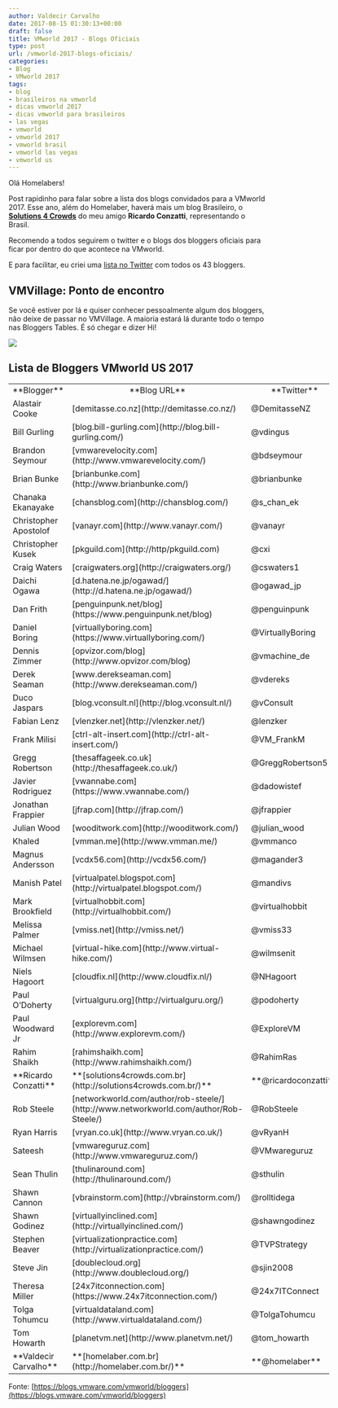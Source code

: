 ```yaml
---
author: Valdecir Carvalho
date: 2017-08-15 01:30:13+00:00
draft: false
title: VMworld 2017 - Blogs Oficiais
type: post
url: /vmworld-2017-blogs-oficiais/
categories:
- Blog
- VMworld 2017
tags:
- blog
- brasileiros na vmworld
- dicas vmworld 2017
- dicas vmworld para brasileiros
- las vegas
- vmworld
- vmworld 2017
- vmworld brasil
- vmworld las vegas
- vmworld us
---
```


Olá Homelabers!

Post rapidinho para falar sobre a lista dos blogs convidados para a VMworld 2017. Esse ano, além do Homelaber, haverá mais um blog Brasileiro, o [**Solutions 4 Crowds**](http://solutions4crowds.com.br) do meu amigo **Ricardo Conzatti**, representando o Brasil.

Recomendo a todos seguirem o twitter e o blogs dos bloggers oficiais para ficar por dentro do que acontece na VMworld.

E para facilitar, eu criei uma [lista no Twitter](https://mobile.twitter.com/homelaber/lists/vmworld-us-2017-bloggers) com todos os 43 bloggers.



## VMVillage: Ponto de encontro



Se você estiver por lá e quiser conhecer pessoalmente algum dos bloggers, não deixe de passar no VMVillage. A maioria estará lá durante todo o tempo nas Bloggers Tables. É só chegar e dizer Hi!

![](/imagens/2016/09/20160830_fotos-vmworld2016-lasvegas-homelaber_038-768x768.jpg)




## Lista de Bloggers VMworld US 2017



<table style="width: 629.969px;" >
<tbody >
<tr >

<td style="width: 143px; text-align: center;" >**Blogger**
</td>

<td style="width: 107px; text-align: center;" >**Blog URL**
</td>

<td style="width: 97.9688px; text-align: center;" >**Twitter**
</td>
</tr>
<tr >

<td style="width: 143px;" >Alastair Cooke
</td>

<td style="width: 107px;" >[demitasse.co.nz](http://demitasse.co.nz/)
</td>

<td style="width: 97.9688px;" >@DemitasseNZ
</td>
</tr>
<tr >

<td style="width: 143px;" >Bill Gurling
</td>

<td style="width: 107px;" >[blog.bill-gurling.com](http://blog.bill-gurling.com/)
</td>

<td style="width: 97.9688px;" >@vdingus
</td>
</tr>
<tr >

<td style="width: 143px;" >Brandon Seymour
</td>

<td style="width: 107px;" >[vmwarevelocity.com](http://www.vmwarevelocity.com/)
</td>

<td style="width: 97.9688px;" >@bdseymour
</td>
</tr>
<tr >

<td style="width: 143px;" >Brian Bunke
</td>

<td style="width: 107px;" >[brianbunke.com](http://www.brianbunke.com/)
</td>

<td style="width: 97.9688px;" >@brianbunke
</td>
</tr>
<tr >

<td style="width: 143px;" >Chanaka Ekanayake
</td>

<td style="width: 107px;" >[chansblog.com](http://chansblog.com/)
</td>

<td style="width: 97.9688px;" >@s_chan_ek
</td>
</tr>
<tr >

<td style="width: 143px;" >Christopher Apostolof
</td>

<td style="width: 107px;" >[vanayr.com](http://www.vanayr.com/)
</td>

<td style="width: 97.9688px;" >@vanayr
</td>
</tr>
<tr >

<td style="width: 143px;" >Christopher Kusek
</td>

<td style="width: 107px;" >[pkguild.com](http://http/pkguild.com)
</td>

<td style="width: 97.9688px;" >@cxi
</td>
</tr>
<tr >

<td style="width: 143px;" >Craig Waters
</td>

<td style="width: 107px;" >[craigwaters.org](http://craigwaters.org/)
</td>

<td style="width: 97.9688px;" >@cswaters1
</td>
</tr>
<tr >

<td style="width: 143px;" >Daichi Ogawa
</td>

<td style="width: 107px;" >[d.hatena.ne.jp/ogawad/](http://d.hatena.ne.jp/ogawad/)
</td>

<td style="width: 97.9688px;" >@ogawad_jp
</td>
</tr>
<tr >

<td style="width: 143px;" >Dan Frith
</td>

<td style="width: 107px;" >[penguinpunk.net/blog](https://www.penguinpunk.net/blog)
</td>

<td style="width: 97.9688px;" >@penguinpunk
</td>
</tr>
<tr >

<td style="width: 143px;" >Daniel Boring
</td>

<td style="width: 107px;" >[virtuallyboring.com](https://www.virtuallyboring.com/)
</td>

<td style="width: 97.9688px;" >@VirtuallyBoring
</td>
</tr>
<tr >

<td style="width: 143px;" >Dennis Zimmer
</td>

<td style="width: 107px;" >[opvizor.com/blog](http://www.opvizor.com/blog)
</td>

<td style="width: 97.9688px;" >@vmachine_de
</td>
</tr>
<tr >

<td style="width: 143px;" >Derek Seaman
</td>

<td style="width: 107px;" >[www.derekseaman.com](http://www.derekseaman.com/)
</td>

<td style="width: 97.9688px;" >@vdereks
</td>
</tr>
<tr >

<td style="width: 143px;" >Duco Jaspars
</td>

<td style="width: 107px;" >[blog.vconsult.nl](http://blog.vconsult.nl/)
</td>

<td style="width: 97.9688px;" >@vConsult
</td>
</tr>
<tr >

<td style="width: 143px;" >Fabian Lenz
</td>

<td style="width: 107px;" >[vlenzker.net](http://vlenzker.net/)
</td>

<td style="width: 97.9688px;" >@lenzker
</td>
</tr>
<tr >

<td style="width: 143px;" >Frank Milisi
</td>

<td style="width: 107px;" >[ctrl-alt-insert.com](http://ctrl-alt-insert.com/)
</td>

<td style="width: 97.9688px;" >@VM_FrankM
</td>
</tr>
<tr >

<td style="width: 143px;" >Gregg Robertson
</td>

<td style="width: 107px;" >[thesaffageek.co.uk](http://thesaffageek.co.uk/)
</td>

<td style="width: 97.9688px;" >@GreggRobertson5
</td>
</tr>
<tr >

<td style="width: 143px;" >Javier Rodriguez
</td>

<td style="width: 107px;" >[vwannabe.com](https://www.vwannabe.com/)
</td>

<td style="width: 97.9688px;" >@dadowistef
</td>
</tr>
<tr >

<td style="width: 143px;" >Jonathan Frappier
</td>

<td style="width: 107px;" >[jfrap.com](http://jfrap.com/)
</td>

<td style="width: 97.9688px;" >@jfrappier
</td>
</tr>
<tr >

<td style="width: 143px;" >Julian Wood
</td>

<td style="width: 107px;" >[wooditwork.com](http://wooditwork.com/)
</td>

<td style="width: 97.9688px;" >@julian_wood
</td>
</tr>
<tr >

<td style="width: 143px;" >Khaled
</td>

<td style="width: 107px;" >[vmman.me](http://www.vmman.me/)
</td>

<td style="width: 97.9688px;" >@vmmanco
</td>
</tr>
<tr >

<td style="width: 143px;" >Magnus Andersson
</td>

<td style="width: 107px;" >[vcdx56.com](http://vcdx56.com/)
</td>

<td style="width: 97.9688px;" >@magander3
</td>
</tr>
<tr >

<td style="width: 143px;" >Manish Patel
</td>

<td style="width: 107px;" >[virtualpatel.blogspot.com](http://virtualpatel.blogspot.com/)
</td>

<td style="width: 97.9688px;" >@mandivs
</td>
</tr>
<tr >

<td style="width: 143px;" >Mark Brookfield
</td>

<td style="width: 107px;" >[virtualhobbit.com](http://virtualhobbit.com/)
</td>

<td style="width: 97.9688px;" >@virtualhobbit
</td>
</tr>
<tr >

<td style="width: 143px;" >Melissa Palmer
</td>

<td style="width: 107px;" >[vmiss.net](http://vmiss.net/)
</td>

<td style="width: 97.9688px;" >@vmiss33
</td>
</tr>
<tr >

<td style="width: 143px;" >Michael Wilmsen
</td>

<td style="width: 107px;" >[virtual-hike.com](http://www.virtual-hike.com/)
</td>

<td style="width: 97.9688px;" >@wilmsenit
</td>
</tr>
<tr >

<td style="width: 143px;" >Niels Hagoort
</td>

<td style="width: 107px;" >[cloudfix.nl](http://www.cloudfix.nl/)
</td>

<td style="width: 97.9688px;" >@NHagoort
</td>
</tr>
<tr >

<td style="width: 143px;" >Paul O’Doherty
</td>

<td style="width: 107px;" >[virtualguru.org](http://virtualguru.org/)
</td>

<td style="width: 97.9688px;" >@podoherty
</td>
</tr>
<tr >

<td style="width: 143px;" >Paul Woodward Jr
</td>

<td style="width: 107px;" >[explorevm.com](http://www.explorevm.com/)
</td>

<td style="width: 97.9688px;" >@ExploreVM
</td>
</tr>
<tr >

<td style="width: 143px;" >Rahim Shaikh
</td>

<td style="width: 107px;" >[rahimshaikh.com](http://www.rahimshaikh.com/)
</td>

<td style="width: 97.9688px;" >@RahimRas
</td>
</tr>
<tr >

<td style="width: 143px;" >**Ricardo Conzatti**
</td>

<td style="width: 107px;" >**[solutions4crowds.com.br](http://solutions4crowds.com.br/)**
</td>

<td style="width: 97.9688px;" >**@ricardoconzatti**
</td>
</tr>
<tr >

<td style="width: 143px;" >Rob Steele
</td>

<td style="width: 107px;" >[networkworld.com/author/rob-steele/](http://www.networkworld.com/author/Rob-Steele/)
</td>

<td style="width: 97.9688px;" >@RobSteele
</td>
</tr>
<tr >

<td style="width: 143px;" >Ryan Harris
</td>

<td style="width: 107px;" >[vryan.co.uk](http://www.vryan.co.uk/)
</td>

<td style="width: 97.9688px;" >@vRyanH
</td>
</tr>
<tr >

<td style="width: 143px;" >Sateesh
</td>

<td style="width: 107px;" >[vmwareguruz.com](http://www.vmwareguruz.com/)
</td>

<td style="width: 97.9688px;" >@VMwareguruz
</td>
</tr>
<tr >

<td style="width: 143px;" >Sean Thulin
</td>

<td style="width: 107px;" >[thulinaround.com](http://thulinaround.com/)
</td>

<td style="width: 97.9688px;" >@sthulin
</td>
</tr>
<tr >

<td style="width: 143px;" >Shawn Cannon
</td>

<td style="width: 107px;" >[vbrainstorm.com](http://vbrainstorm.com/)
</td>

<td style="width: 97.9688px;" >@rolltidega
</td>
</tr>
<tr >

<td style="width: 143px;" >Shawn Godinez
</td>

<td style="width: 107px;" >[virtuallyinclined.com](http://virtuallyinclined.com/)
</td>

<td style="width: 97.9688px;" >@shawngodinez
</td>
</tr>
<tr >

<td style="width: 143px;" >Stephen Beaver
</td>

<td style="width: 107px;" >[virtualizationpractice.com](http://virtualizationpractice.com/)
</td>

<td style="width: 97.9688px;" >@TVPStrategy
</td>
</tr>
<tr >

<td style="width: 143px;" >Steve Jin
</td>

<td style="width: 107px;" >[doublecloud.org](http://www.doublecloud.org/)
</td>

<td style="width: 97.9688px;" >@sjin2008
</td>
</tr>
<tr >

<td style="width: 143px;" >Theresa Miller
</td>

<td style="width: 107px;" >[24x7itconnection.com](https://www.24x7itconnection.com/)
</td>

<td style="width: 97.9688px;" >@24x7ITConnect
</td>
</tr>
<tr >

<td style="width: 143px;" >Tolga Tohumcu
</td>

<td style="width: 107px;" >[virtualdataland.com](http://www.virtualdataland.com/)
</td>

<td style="width: 97.9688px;" >@TolgaTohumcu
</td>
</tr>
<tr >

<td style="width: 143px;" >Tom Howarth
</td>

<td style="width: 107px;" >[planetvm.net](http://www.planetvm.net/)
</td>

<td style="width: 97.9688px;" >@tom_howarth
</td>
</tr>
<tr >

<td style="width: 143px;" >**Valdecir Carvalho**
</td>

<td style="width: 107px;" >**[homelaber.com.br](http://homelaber.com.br/)**
</td>

<td style="width: 97.9688px;" >**@homelaber**
</td>
</tr>
</tbody>
</table>

Fonte: [https://blogs.vmware.com/vmworld/bloggers](https://blogs.vmware.com/vmworld/bloggers)
